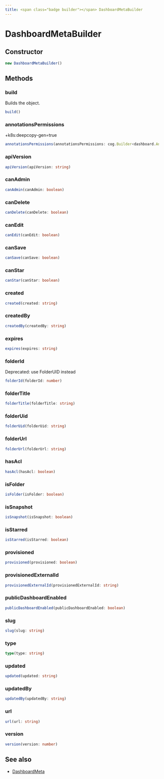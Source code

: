 ```yaml
---
title: <span class="badge builder"></span> DashboardMetaBuilder
---
```

# <span class="badge builder"></span> DashboardMetaBuilder

## Constructor

```typescript
new DashboardMetaBuilder()
```
## Methods

### <span class="badge object-method"></span> build

Builds the object.

```typescript
build()
```

### <span class="badge object-method"></span> annotationsPermissions

+k8s:deepcopy-gen=true

```typescript
annotationsPermissions(annotationsPermissions: cog.Builder<dashboard.AnnotationPermission>)
```

### <span class="badge object-method"></span> apiVersion

```typescript
apiVersion(apiVersion: string)
```

### <span class="badge object-method"></span> canAdmin

```typescript
canAdmin(canAdmin: boolean)
```

### <span class="badge object-method"></span> canDelete

```typescript
canDelete(canDelete: boolean)
```

### <span class="badge object-method"></span> canEdit

```typescript
canEdit(canEdit: boolean)
```

### <span class="badge object-method"></span> canSave

```typescript
canSave(canSave: boolean)
```

### <span class="badge object-method"></span> canStar

```typescript
canStar(canStar: boolean)
```

### <span class="badge object-method"></span> created

```typescript
created(created: string)
```

### <span class="badge object-method"></span> createdBy

```typescript
createdBy(createdBy: string)
```

### <span class="badge object-method"></span> expires

```typescript
expires(expires: string)
```

### <span class="badge object-method"></span> folderId

Deprecated: use FolderUID instead

```typescript
folderId(folderId: number)
```

### <span class="badge object-method"></span> folderTitle

```typescript
folderTitle(folderTitle: string)
```

### <span class="badge object-method"></span> folderUid

```typescript
folderUid(folderUid: string)
```

### <span class="badge object-method"></span> folderUrl

```typescript
folderUrl(folderUrl: string)
```

### <span class="badge object-method"></span> hasAcl

```typescript
hasAcl(hasAcl: boolean)
```

### <span class="badge object-method"></span> isFolder

```typescript
isFolder(isFolder: boolean)
```

### <span class="badge object-method"></span> isSnapshot

```typescript
isSnapshot(isSnapshot: boolean)
```

### <span class="badge object-method"></span> isStarred

```typescript
isStarred(isStarred: boolean)
```

### <span class="badge object-method"></span> provisioned

```typescript
provisioned(provisioned: boolean)
```

### <span class="badge object-method"></span> provisionedExternalId

```typescript
provisionedExternalId(provisionedExternalId: string)
```

### <span class="badge object-method"></span> publicDashboardEnabled

```typescript
publicDashboardEnabled(publicDashboardEnabled: boolean)
```

### <span class="badge object-method"></span> slug

```typescript
slug(slug: string)
```

### <span class="badge object-method"></span> type

```typescript
type(type: string)
```

### <span class="badge object-method"></span> updated

```typescript
updated(updated: string)
```

### <span class="badge object-method"></span> updatedBy

```typescript
updatedBy(updatedBy: string)
```

### <span class="badge object-method"></span> url

```typescript
url(url: string)
```

### <span class="badge object-method"></span> version

```typescript
version(version: number)
```

## See also

 * <span class="badge object-type-interface"></span> [DashboardMeta](./object-DashboardMeta.md)
